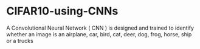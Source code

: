 # CIFAR10-using-CNNs
A Convolutional Neural Network ( CNN ) is designed and trained to identify whether an image is an airplane, car, bird, cat, deer, dog, frog, horse, ship or a  trucks
